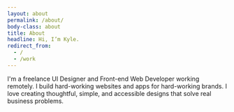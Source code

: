 ```yaml
---
layout: about
permalink: /about/
body-class: about
title: About
headline: Hi, I’m Kyle.
redirect_from:
  - /
  - /work
---
```


I'm a freelance UI Designer and Front-end Web Developer working remotely. I build hard-working websites and apps for hard-working brands. I love creating thoughtful, simple, and accessible designs that solve real business problems.

